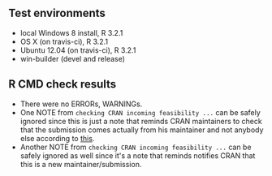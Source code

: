 ## Test environments
* local Windows 8 install, R 3.2.1
* OS X (on travis-ci), R 3.2.1
* Ubuntu 12.04 (on travis-ci), R 3.2.1
* win-builder (devel and release)

## R CMD check results
* There were no ERRORs, WARNINGs. 
* One NOTE from `checking CRAN incoming feasibility ...` can be safely ignored since this is just a note that reminds CRAN maintainers to check that the submission comes actually from his maintainer and not anybody else according to [this](https://mailman.stat.ethz.ch/pipermail/r-devel/2014-March/068497.html).  
* Another NOTE from `checking CRAN incoming feasibility ...` can be safely ignored as well since it's a note that reminds notifies CRAN that this is a new maintainer/submission. 